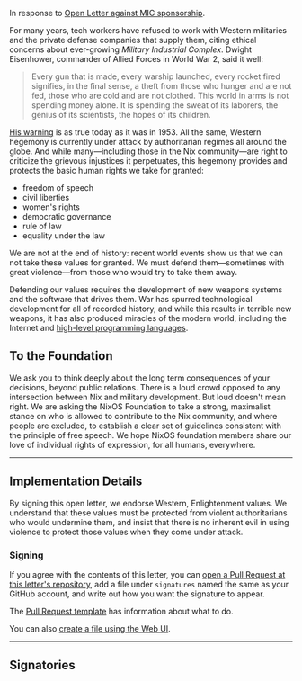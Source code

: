 In response to [Open Letter against MIC sponsorship](https://nixos-users-against-mic-sponsorship.github.io/).

For many years, tech workers have refused to work with Western militaries and the private defense companies that supply them,
citing ethical concerns about ever-growing _Military Industrial Complex_. Dwight Eisenhower, commander of Allied Forces in World War 2, said it well:

> Every gun that is made, every warship launched, every rocket fired signifies, in the final sense, a theft from those who hunger and are not fed, those who are cold and are not clothed.
> This world in arms is not spending money alone. It is spending the sweat of its laborers, the genius of its scientists, the hopes of its children.

[His warning](https://www.americanrhetoric.com/speeches/dwighteisenhowercrossofiron.htm) is as true today as it was in 1953.
All the same, Western hegemony is currently under attack by authoritarian regimes all around the globe. 
And while many—including those in the Nix community—are right to criticize the grievous injustices it perpetuates,
this hegemony provides and protects the basic human rights we take for granted:
- freedom of speech
- civil liberties
- women's rights
- democratic governance
- rule of law
- equality under the law

We are not at the end of history: recent world events show us that we can not take these values for granted.
We must defend them—sometimes with great violence—from those who would try to take them away.

Defending our values requires the development of new weapons systems and the software that drives them.
War has spurred technological development for all of recorded history,
and while this results in terrible new weapons,
it has also produced miracles of the modern world,
including the Internet and [high-level programming languages](https://en.wikipedia.org/wiki/Grace_Hopper).

## To the Foundation

We ask you to think deeply about the long term consequences of your decisions, beyond public relations.
There is a loud crowd opposed to any intersection between Nix and military development.
But loud doesn't mean right.
We are asking the NixOS Foundation to take a strong, maximalist stance on who is allowed to contribute to the Nix community,
and where people are excluded, to establish a clear set of guidelines consistent with the principle of free speech.
We hope NixOS foundation members share our love of individual rights of expression, for all humans, everywhere.

* * *

## Implementation Details

By signing this open letter, we endorse Western, Enlightenment values.
We understand that these values must be protected from violent authoritarians who would undermine them,
and insist that there is no inherent evil in using violence to protect those values when they come under attack.

### Signing

If you agree with the contents of this letter, you can [open a Pull Request at this letter's repository](https://github.com/nixos-users-for-western-mil-and-govs/NixOS-Users-For-Western-MIL-And-GOVs.github.io/pulls), add a file under `signatures` named the same as your GitHub account, and write out how you want the signature to appear.


The [Pull Request template](https://github.com/NixOS-Users-For-Western-MIL-and-GOVs/NixOS-Users-For-Western-MIL-and-GOVs.github.io/blob/letter/.github/PULL_REQUEST_TEMPLATE.md) has information about what to do.


You can also [create a file using the Web UI](https://github.com/NixOS-Users-For-Western-MIL-and-GOVs/NixOS-Users-For-Western-MIL-and-GOVs.github.io/new/letter/signatures/).


* * *

## Signatories

<!-- ... -->
